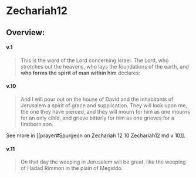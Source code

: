 # Zechariah12

## Overview:



#### v.1
>This is the word of the Lord concerning Israel. The Lord, who stretches out the heavens, who lays the foundations of the earth, and **who forms the spirit of man within him** declares:


#### v.10
>And I will pour out on the house of David and the inhabitants of Jerusalem a spirit of grace and supplication. They will look upon me, the one they have pierced, and they will mourn for him as one mourns for an only cihld, and grieve bitterly for him as one grieves for a firstborn son.

See more in [[prayer#Spurgeon on Zechariah 12 10 Zechariah12 md v 10]].

#### v.11
>On that day the weeping in Jerusalem will be great, like the weeping of Hadad Rimmon in the plain of Megiddo.
